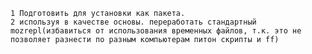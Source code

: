 
    1 Подготовить для установки как пакета. 
    2 используя в качестве основы. переработать стандартный mozrepl(избавиться от использования временных файлов, т.к. это не позволяет разнести по разным компьютерам питон скрипты и ff)
